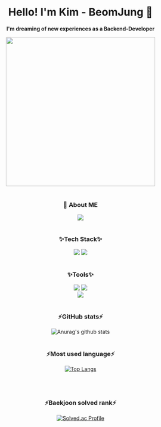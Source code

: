 <div align=center><h1> Hello! I'm Kim - BeomJung 👋 </h1></div>
<div align=center>
 
**I'm dreaming of new experiences as a Backend-Developer**
<br>

<!-- Image -->
<img src = "https://mblogthumb-phinf.pstatic.net/MjAxODA4MjNfMTE1/MDAxNTM0OTk2NDEyMjk0.lLgbwqU5-Gl45xh_8UCo-_gi9ojF-DuEleG96L8c7Cwg.ml0o_4bCZBNbIglq8i423cGhgMVBfU9D7pUbZAarRLUg.GIF.yellowouk2/1534982060706.GIF?type=w800" width = 400>
<br>
<br>

### 💬 About ME
<a href="https://velog.io/@bbamjoong">
    <img 
        src="http://img.shields.io/badge/-Tech Velog-20C997?style=flat&logo=Velog&logoColor=white"
        style="height : auto; margin-left : 10px; margin-right : 10px;"/>
</a> 
<br>
<br>

### ✨Tech Stack✨
<img src="https://img.shields.io/badge/Java-007396?style=flat-square&logo=Java&logoColor=white"/>
<img src="https://img.shields.io/badge/Python-3776AB?style=flat-square&logo=Python&logoColor=white"/>
<br>
<br>

### ✨Tools✨
<img src="https://img.shields.io/badge/IntelliJ IDEA-000000?style=flat-square&logo=intellijidea&logoColor=white"/>
<img src="https://img.shields.io/badge/Pycharm-000000?style=flat-square&logo=PyCharm&logoColor=white"/>
<br>
<img src="https://img.shields.io/badge/Github-181717?style=flat-square&logo=Python&logoColor=white"/>
<br>
<br>

### ⚡GitHub stats⚡ 
![Anurag's github stats](https://github-readme-stats.vercel.app/api?username=bbamjoong&show_icons=true&theme=tokyonight) 
<br>
<br>

### ⚡Most used language⚡ 
[![Top Langs](https://github-readme-stats.vercel.app/api/top-langs/?username=bbamjoong&layout=compact&theme=tokyonight)](https://github.com/metleeha)

<br> 
<br>

### ⚡Baekjoon solved rank⚡ 
[![Solved.ac Profile](http://mazassumnida.wtf/api/generate_badge?boj=rlaqjawnd625)](https://solved.ac/rlaqjawnd625)

</div>



<!--
**bbamjoong/bbamjoong** is a ✨ _special_ ✨ repository because its `README.md` (this file) appears on your GitHub profile.

Here are some ideas to get you started:
- 🌱 I’m currently learning ...
- 🔭 I’m currently working on ...
- 🌱 I’m currently learning ...
- 👯 I’m looking to collaborate on ...
- 🤔 I’m looking for help with ...
- 💬 Ask me about ...
- 📫 How to reach me: ...
- 😄 Pronouns: ...
- ⚡ Fun fact: ...
-->
